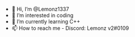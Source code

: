 - 👋 Hi, I’m @Lemonz1337
- 👀 I’m interested in coding
- 🌱 I’m currently learning C++
- 📫 How to reach me - Discord: Lemonz v2#0109

